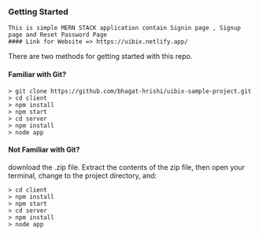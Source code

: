 


### Getting Started
    This is simple MERN STACK application contain Signin page , Signup page and Reset Password Page
    #### Link for Website => https://uibix.netlify.app/

There are two methods for getting started with this repo.

#### Familiar with Git?

```
> git clone https://github.com/bhagat-hrishi/uibix-sample-project.git
> cd client
> npm install
> npm start
> cd server 
> npm install
> node app
```

#### Not Familiar with Git?
download the .zip file.  Extract the contents of the zip file, then open your terminal, change to the project directory, and:

```
> cd client
> npm install
> npm start
> cd server 
> npm install
> node app
```
